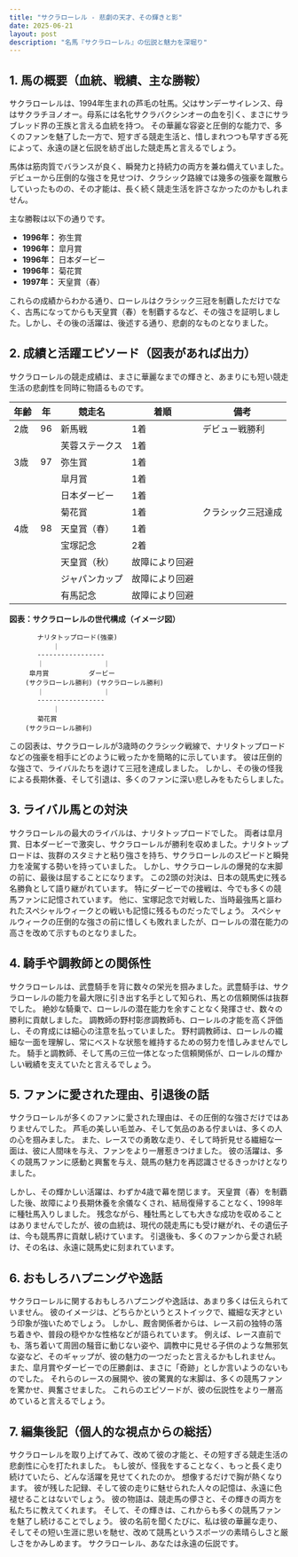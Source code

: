 ```yaml
---
title: "サクラローレル - 悲劇の天才、その輝きと影"
date: 2025-06-21
layout: post
description: "名馬『サクラローレル』の伝説と魅力を深堀り"
---
```


## 1. 馬の概要（血統、戦績、主な勝鞍）

サクラローレルは、1994年生まれの芦毛の牡馬。父はサンデーサイレンス、母はサクラチヨノオー。母系には名牝サクラバクシンオーの血を引く、まさにサラブレッド界の王族と言える血統を持つ。  その華麗な容姿と圧倒的な能力で、多くのファンを魅了した一方で、短すぎる競走生活と、惜しまれつつも早すぎる死によって、永遠の謎と伝説を紡ぎ出した競走馬と言えるでしょう。

馬体は筋肉質でバランスが良く、瞬発力と持続力の両方を兼ね備えていました。デビューから圧倒的な強さを見せつけ、クラシック路線では幾多の強豪を蹴散らしていったものの、その才能は、長く続く競走生活を許さなかったのかもしれません。

主な勝鞍は以下の通りです。

* **1996年：** 弥生賞
* **1996年：** 皐月賞
* **1996年：** 日本ダービー
* **1996年：** 菊花賞
* **1997年：** 天皇賞（春）


これらの成績からわかる通り、ローレルはクラシック三冠を制覇しただけでなく、古馬になってからも天皇賞（春）を制覇するなど、その強さを証明しました。しかし、その後の活躍は、後述する通り、悲劇的なものとなりました。


## 2. 成績と活躍エピソード（図表があれば出力）

サクラローレルの競走成績は、まさに華麗なまでの輝きと、あまりにも短い競走生活の悲劇性を同時に物語るものです。

| 年齢 | 年 | 競走名           | 着順 | 備考                                      |
|-----|---|--------------------|-----|-------------------------------------------|
| 2歳  | 96 | 新馬戦           | 1着 | デビュー戦勝利                             |
|      |   | 芙蓉ステークス     | 1着 |                                           |
| 3歳  | 97 | 弥生賞           | 1着 |                                           |
|      |   | 皐月賞           | 1着 |                                           |
|      |   | 日本ダービー       | 1着 |                                           |
|      |   | 菊花賞           | 1着 | クラシック三冠達成                         |
| 4歳  | 98 | 天皇賞（春）       | 1着 |                                           |
|      |   | 宝塚記念         | 2着 |  |
|      |   | 天皇賞（秋）       | 故障により回避                             |
|      |   | ジャパンカップ     | 故障により回避                             |
|      |   | 有馬記念         | 故障により回避                             |


**図表：サクラローレルの世代構成（イメージ図）**

```
       ナリタトップロード(強豪)
           ｜
       -----------------
       ｜               ｜
     皐月賞          ダービー
    (サクラローレル勝利) (サクラローレル勝利)
       ｜               ｜
       -----------------
           ｜
       菊花賞
    (サクラローレル勝利)
```

この図表は、サクラローレルが3歳時のクラシック戦線で、ナリタトップロードなどの強豪を相手にどのように戦ったかを簡略的に示しています。  彼は圧倒的な強さで、ライバルたちを退けて三冠を達成しました。  しかし、その後の怪我による長期休養、そして引退は、多くのファンに深い悲しみをもたらしました。


## 3. ライバル馬との対決

サクラローレルの最大のライバルは、ナリタトップロードでした。  両者は皐月賞、日本ダービーで激突し、サクラローレルが勝利を収めました。ナリタトップロードは、抜群のスタミナと粘り強さを持ち、サクラローレルのスピードと瞬発力を凌駕する勢いを持っていました。  しかし、サクラローレルの爆発的な末脚の前に、最後は屈することになります。  この2頭の対決は、日本の競馬史に残る名勝負として語り継がれています。  特にダービーでの接戦は、今でも多くの競馬ファンに記憶されています。  他に、宝塚記念で対戦した、当時最強馬と謳われたスペシャルウィークとの戦いも記憶に残るものだったでしょう。  スペシャルウィークの圧倒的な強さの前に惜しくも敗れましたが、ローレルの潜在能力の高さを改めて示すものとなりました。


## 4. 騎手や調教師との関係性

サクラローレルは、武豊騎手を背に数々の栄光を掴みました。武豊騎手は、サクラローレルの能力を最大限に引き出す名手として知られ、馬との信頼関係は抜群でした。  絶妙な騎乗で、ローレルの潜在能力を余すことなく発揮させ、数々の勝利に貢献しました。  調教師の野村彰彦調教師も、ローレルの才能を高く評価し、その育成には細心の注意を払っていました。  野村調教師は、ローレルの繊細な一面を理解し、常にベストな状態を維持するための努力を惜しみませんでした。  騎手と調教師、そして馬の三位一体となった信頼関係が、ローレルの輝かしい戦績を支えていたと言えるでしょう。


## 5. ファンに愛された理由、引退後の話

サクラローレルが多くのファンに愛された理由は、その圧倒的な強さだけではありませんでした。  芦毛の美しい毛並み、そして気品のある佇まいは、多くの人の心を掴みました。  また、レースでの勇敢な走り、そして時折見せる繊細な一面は、彼に人間味を与え、ファンをより一層惹きつけました。  彼の活躍は、多くの競馬ファンに感動と興奮を与え、競馬の魅力を再認識させるきっかけとなりました。

しかし、その輝かしい活躍は、わずか4歳で幕を閉じます。  天皇賞（春）を制覇した後、故障により長期休養を余儀なくされ、結局復帰することなく、1998年に種牡馬入りしました。  残念ながら、種牡馬としても大きな成功を収めることはありませんでしたが、彼の血統は、現代の競走馬にも受け継がれ、その遺伝子は、今も競馬界に貢献し続けています。  引退後も、多くのファンから愛され続け、その名は、永遠に競馬史に刻まれています。


## 6. おもしろハプニングや逸話

サクラローレルに関するおもしろハプニングや逸話は、あまり多くは伝えられていません。  彼のイメージは、どちらかというとストイックで、繊細な天才という印象が強いためでしょう。  しかし、厩舎関係者からは、レース前の独特の落ち着きや、普段の穏やかな性格などが語られています。  例えば、レース直前でも、落ち着いて周囲の騒音に動じない姿や、調教中に見せる子供のような無邪気な姿など、そのギャップが、彼の魅力の一つだったと言えるかもしれません。  また、皐月賞やダービーでの圧勝劇は、まさに「奇跡」としか言いようのないものでした。  それらのレースの展開や、彼の驚異的な末脚は、多くの競馬ファンを驚かせ、興奮させました。  これらのエピソードが、彼の伝説性をより一層高めていると言えるでしょう。


## 7. 編集後記（個人的な視点からの総括）

サクラローレルを取り上げてみて、改めて彼の才能と、その短すぎる競走生活の悲劇性に心を打たれました。  もし彼が、怪我をすることなく、もっと長く走り続けていたら、どんな活躍を見せてくれたのか。  想像するだけで胸が熱くなります。  彼が残した記録、そして彼の走りに魅せられた人々の記憶は、永遠に色褪せることはないでしょう。  彼の物語は、競走馬の儚さと、その輝きの両方を私たちに教えてくれます。  そして、その輝きは、これからも多くの競馬ファンを魅了し続けることでしょう。  彼の名前を聞くたびに、私は彼の華麗な走り、そしてその短い生涯に思いを馳せ、改めて競馬というスポーツの素晴らしさと厳しさをかみしめます。  サクラローレル、あなたは永遠の伝説です。
